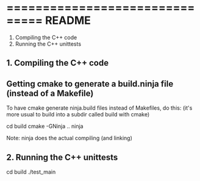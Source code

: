 ===============================
README
===============================

1. Compiling the C++ code 
2. Running the C++ unittests


## 1. Compiling the C++ code 

Getting cmake to generate a build.ninja file (instead of a Makefile)
--------------------------------------------------------------------

To have cmake generate ninja.build files instead of Makefiles, do this:
(it's more usual to build into a subdir called build with cmake)

cd build
cmake -GNinja ..
ninja

Note: ninja does the actual compiling (and linking)


## 2. Running the C++ unittests

cd build
./test_main


